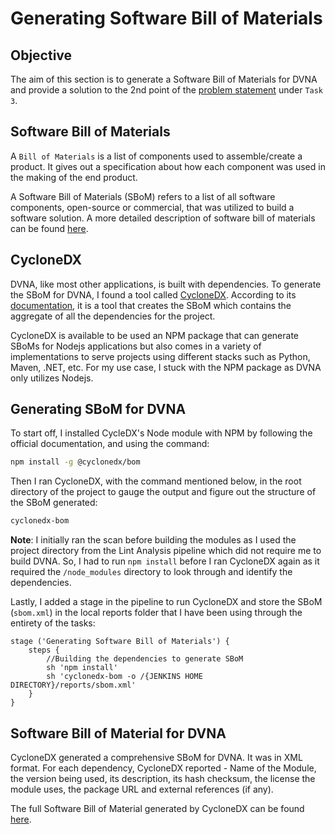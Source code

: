 # Generating Software Bill of Materials

## Objective

The aim of this section is to generate a Software Bill of Materials for DVNA and provide a solution to the 2nd point of the [problem statement](/problem_statement) under `Task 3`.

## Software Bill of Materials

A `Bill of Materials` is a list of components used to assemble/create a product. It gives out a specification about how each component was used in the making of the end product.

A Software Bill of Materials (SBoM) refers to a list of all software components, open-source or commercial, that was utilized to build a software solution. A more detailed description of software bill of materials can be found [here](https://en.wikipedia.org/wiki/Software_bill_of_materials).

## CycloneDX

DVNA, like most other applications, is built with dependencies. To generate the SBoM for DVNA, I found a tool called [CycloneDX](https://github.com/CycloneDX/cyclonedx-node-module). According to its [documentation](https://github.com/CycloneDX/cyclonedx-node-module#cyclonedx-nodejs-module), it is a tool that creates the SBoM which contains the aggregate of all the dependencies for the project.

CycloneDX is available to be used an NPM package that can generate SBoMs for Nodejs applications but also comes in a variety of implementations to serve projects using different stacks such as Python, Maven, .NET, etc. For my use case, I stuck with the NPM package as DVNA only utilizes Nodejs.

## Generating SBoM for DVNA

To start off, I installed CycleDX's Node module with NPM by following the official documentation, and using the command:

```bash
npm install -g @cyclonedx/bom
```

Then I ran CycloneDX, with the command mentioned below, in the root directory of the project to gauge the output and figure out the structure of the SBoM generated:

```bash
cyclonedx-bom
```

**Note**: I initially ran the scan before building the modules as I used the project directory from the Lint Analysis pipeline which did not require me to build DVNA. So, I had to run `npm install` before I ran CycloneDX again as it required the `/node_modules` directory to look through and identify the dependencies.

Lastly, I added a stage in the pipeline to run CycloneDX and store the SBoM (`sbom.xml`) in the local reports folder that I have been using through the entirety of the tasks:

```jenkins
stage ('Generating Software Bill of Materials') {
    steps {
        //Building the dependencies to generate SBoM
        sh 'npm install'
        sh 'cyclonedx-bom -o /{JENKINS HOME DIRECTORY}/reports/sbom.xml'
    }
}
```

## Software Bill of Material for DVNA

CycloneDX generated a comprehensive SBoM for DVNA. It was in XML format. For each dependency, CycloneDX reported - Name of the Module, the version being used, its description, its hash checksum, the license the module uses, the package URL and external references (if any).

The full Software Bill of Material generated by CycloneDX can be found [here]().
